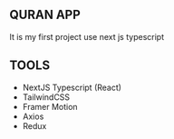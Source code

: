 ## QURAN APP

It is my first project use next js typescript

## TOOLS

- NextJS Typescript (React)
- TailwindCSS
- Framer Motion
- Axios
- Redux
